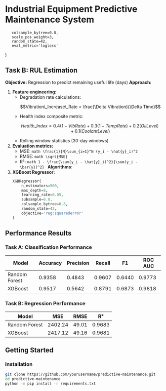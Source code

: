 # Industrial Equipment Predictive Maintenance System
       colsample_bytree=0.8,
       scale_pos_weight=3,
       random_state=42,
       eval_metric='logloss'
   )
## Task B: RUL Estimation
**Objective:** Regression to predict remaining useful life (days)
**Approach:**
1. **Feature engineering:**
   - Degradation rate calculations:
     ```math
     Vibration\_Increase\_Rate = \frac{\Delta Vibration}{\Delta Time}
     ```
   - Health index composite metric:
     ```math
     Health\_Index = 0.4(1-VibRate) + 0.3(1-TempRate) + 0.2(OilLevel) + 0.1(CoolantLevel)
     ```
   - Rolling window statistics (30-day windows)
2. **Evaluation metrics:**
   - MSE: ```math \frac{1}{N}\sum_{i=1}^N (y_i - \hat{y}_i)^2 ```
   - RMSE: ```math \sqrt{MSE} ```
   - R²: ```math 1 - \frac{\sum(y_i - \hat{y}_i)^2}{\sum(y_i - \bar{y})^2} ```
**Algorithms:**
1. **XGBoost Regressor:**
   ```python
   XGBRegressor(
       n_estimators=500,
       max_depth=8,
       learning_rate=0.05,
       subsample=0.8,
       colsample_bytree=0.8,
       random_state=42,
       objective='reg:squarederror'
   )
## Performance Results
### Task A: Classification Performance
| Model          | Accuracy | Precision | Recall | F1    | ROC AUC |
|----------------|----------|-----------|--------|-------|---------|
| Random Forest  | 0.9358   | 0.4843    | 0.9607 | 0.6440| 0.9773  |
| XGBoost        | 0.9517   | 0.5642    | 0.8791 | 0.6873| 0.9818  |
### Task B: Regression Performance
| Model          | MSE     | RMSE  | R²     |
|----------------|---------|-------|--------|
| Random Forest  | 2402.24 | 49.01 | 0.9683 |
| XGBoost        | 2417.12 | 49.16 | 0.9681 |
## Getting Started
### Installation
```bash
git clone https://github.com/yourusername/predictive-maintenance.git
cd predictive-maintenance
python -m pip install -r requirements.txt
